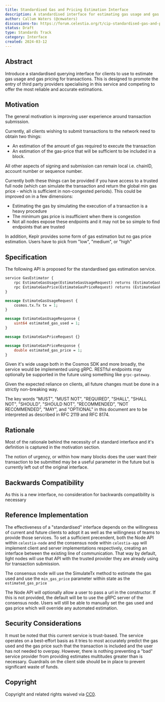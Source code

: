 ```yaml
---
title: Standardised Gas and Pricing Estimation Interface
description: A standardised interface for estimating gas usage and gas pricing for transactions
author: Callum Waters (@cmwaters)
discussions-to: https://forum.celestia.org/t/cip-standardised-gas-and-pricing-estimation-interface/1621
status: Draft
type: Standards Track
category: Interface
created: 2024-03-12
---
```


## Abstract

Introduce a standardised querying interface for clients to use to estimate gas usage and gas pricing for transactions. This is designed to promote the entry of third party providers specialising in this service and competing to offer the most reliable and accurate estimations.

## Motivation

The general motivation is improving user experience around transaction submission.

Currently, all clients wishing to submit transactions to the network need to obtain two things:

- An estimation of the amount of gas required to execute the transaction
- An estimation of the gas-price that will be sufficient to be included in a block.
  
All other aspects of signing and submission can remain local i.e. chainID, account number or sequence number.

Currently both these things can be provided if you have access to a trusted full node (which can simulate the transaction and return the global min gas price - which is sufficient in non-congested periods). This could be improved on in a few dimensions:

- Estimating the gas by simulating the execution of a transaction is a heavy procedure
- The minimum gas price is insufficient when there is congestion
- Not all nodes expose these endpoints and it may not be so simple to find endpoints that are trusted

In addition, Keplr provides some form of gas estimation but no gas price estimation. Users have to pick from "low", "medium", or "high"

## Specification

The following API is proposed for the standardised gas estimation service.

```proto
service GasEstimator {
    rpc EstimateGasUsage(EstimateGasUsageRequest) returns (EstimateGasUsageResponse) {}
    rpc EstimateGasPrice(EstimateGasPriceRequest) returns (EstimateGasPriceResponse) {}
}

message EstimateGasUsageRequest {
    cosmos.tx.Tx tx = 1;
}

message EstimateGasUsageResponse {
    uint64 estimated_gas_used = 1;
}

message EstimateGasPriceRequest {}

message EstimateGasPriceResponse {
    double estimated_gas_price = 1;
}
```

Given it's wide usage both in the Cosmos SDK and more broadly, the service would be implemented using gRPC. RESTful endpoints may optionally be supported in the future using something like `grpc-gateway`.

Given the expected reliance on clients, all future changes must be done in a strictly non-breaking way.

The key words "MUST", "MUST NOT", "REQUIRED", "SHALL", "SHALL NOT", "SHOULD", "SHOULD NOT", "RECOMMENDED", "NOT RECOMMENDED", "MAY", and "OPTIONAL" in this document are to be interpreted as described in RFC 2119 and RFC 8174.

## Rationale

Most of the rationale behind the necessity of a standard interface and it's definition is captured in the motivation section.

The notion of urgency, or within how many blocks does the user want their transaction to be submitted may be a useful parameter in the future but is currently left out of the original interface.

## Backwards Compatibility

As this is a new interface, no consideration for backwards compatibility is necessary

## Reference Implementation

The effectiveness of a "standardised" interface depends on the willingness of current and future clients to adopt it as well as the willingness of teams to provide those services. To set a sufficient precendent, both the Node API within `celestia-node` and the consensus node within `celestia-app` will implement client and server implementations respectively, creating an interface between the existing line of communication. That way by default, light nodes will use that API with the trusted provider they are already using for transaction submission.

The consensus node will use the SimulateTx method to estimate the gas used and use the `min_gas_price` parameter within state as the `estimated_gas_price`

The Node API will optionally allow a user to pass a url in the constructor. If this is not provided, the default will be to use the gRPC server of the consensus node. Users will still be able to manually set the gas used and gas price which will override any automated estimation.

## Security Considerations

It must be noted that this current service is trust-based. The service operates on a best-effort basis as it tries to most accurately predict the gas used and the gas price such that the transaction is included and the user has not needed to overpay. However, there is nothing preventing a "bad" service provider from providing estimates multitudes greater than is necessary. Guardrails on the client side should be in place to prevent significant waste of funds.

## Copyright

Copyright and related rights waived via [CC0](../LICENSE).
